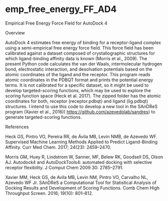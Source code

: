 # emp_free_energy_FF_AD4

Empirical Free Energy Force Field for AutoDock 4

Overview

AutoDock 4 estimates free energy of binding for a receptor-ligand complex using a semi-empirical free energy force field. This force field has been calibrated against a dataset composed of crystallographic structures for which ligand-binding affinity data is known (Morris et al., 2009). The present Python code calculates the van der Waals, intermolecular hydrogen bond, electrostatic interaction, and desolvation potentials based on the atomic coordinates of the ligand and the receptor. This program reads atomic coordinates in the PDBQT format and prints the potential energy terms. It is not calibrated for a specific dataset, so it might be used to develop targeted-scoring functions, which may be used to explore the scoring function space (Heck et al. 2017). The zipped folder has the atomic coordinates for both, receptor (receptor.pdbqt) and ligand (lig.pdbqt) structures. I intend to use this code to develop a new tool in the SAnDReS program (Xavier et al., 2016)( https://github.com/azevedolab/sandres) to generate targeted-scoring functions.


References

Heck GS, Pintro VO, Pereira RR, de Ávila MB, Levin NMB, de Azevedo WF. Supervised Machine Learning Methods Applied to Predict Ligand-Binding Affinity. Curr Med Chem. 2017; 24(23): 2459–2470. 

Morris GM, Huey R, Lindstrom W, Sanner, MF, Belew RK, Goodsell DS, Olson AJ. Autodock4 and AutoDockTools4: automated docking with selective receptor flexibility. J Comput Chem 2009 30: 2785–2791.

Xavier MM, Heck GS, de Avila MB, Levin NM, Pintro VO, Carvalho NL, Azevedo WF Jr. SAnDReS a Computational Tool for Statistical Analysis of Docking Results and Development of Scoring Functions. Comb Chem High Throughput Screen. 2016; 19(10): 801–812.

